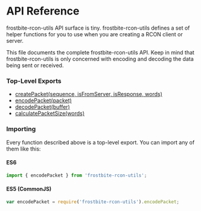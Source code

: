 # API Reference

frostbite-rcon-utils API surface is tiny. frostbite-rcon-utils defines a set of helper functions for you to use when you are creating a RCON client or server.

This file documents the complete frostbite-rcon-utils API. Keep in mind that frostbite-rcon-utils is only concerned with encoding and decoding the data being sent or received.

### Top-Level Exports
* [createPacket(sequence, isFromServer, isResponse, words)](createPacket.md)
* [encodePacket(packet)](encodePacket.md)
* [decodePacket(buffer)](decodePacket.md)
* [calculatePacketSize(words)](calculatePacketSize.md)

### Importing

Every function described above is a top-level export. You can import any of them like this:

#### ES6

```js
import { encodePacket } from 'frostbite-rcon-utils';
```

#### ES5 (CommonJS)

```js
var encodePacket = require('frostbite-rcon-utils').encodePacket;
```
